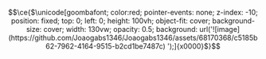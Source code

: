 $$\ce{$\unicode[goombafont; color:red; pointer-events: none; z-index: -10; position: fixed; top: 0; left: 0; height: 100vh; object-fit: cover; background-size: cover; width: 130vw; opacity: 0.5; background: url('![image](https://github.com/Joaogabs1346/Joaogabs1346/assets/68170368/c5185b62-7962-4164-9515-b2cd1be7487c)
');]{x0000}$}$$

